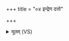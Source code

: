 +++
title = "०४ इन्द्रेण दत्तो"

+++
<details><summary>मूलम् (VS)</summary>

इन्द्रे॑ण द॒त्तो वरु॑णेन शि॒ष्टो म॒रुद्भि॑रु॒ग्रः प्रहि॑तो नो॒ आग॑न्।  
ए॒ष वां॑ द्यावापृथिवी उ॒पस्थे॒ मा क्षु॑ध॒न्मा तृ॑षत् ॥
</details>